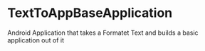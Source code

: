 # TextToAppBaseApplication
Android Application that takes a Formatet Text and builds a basic application out of it
